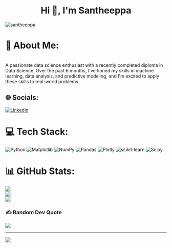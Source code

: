 <h1 align="center">Hi 👋, I'm Santheeppa</h1>

<p align="left"> <img src="https://komarev.com/ghpvc/?username=santheeppa&label=Profile%20views&color=0e75b6&style=flat" alt="santheeppa" /> </p>







# 💫 About Me:
<br>A passionate data science enthusiast with a recently completed diploma in Data Science. Over the past 6 months, I've honed my skills in machine learning, data analysis, and predictive modeling, and I'm excited to apply these skills to real-world problems.<br>


## 🌐 Socials:
[![LinkedIn](https://img.shields.io/badge/LinkedIn-%230077B5.svg?logo=linkedin&logoColor=white)](https://linkedin.com/in/www.linkedin.com/in/santheeppa) 


# 💻 Tech Stack:
![Python](https://img.shields.io/badge/python-3670A0?style=for-the-badge&logo=python&logoColor=ffdd54) ![Matplotlib](https://img.shields.io/badge/Matplotlib-%23ffffff.svg?style=for-the-badge&logo=Matplotlib&logoColor=black) ![NumPy](https://img.shields.io/badge/numpy-%23013243.svg?style=for-the-badge&logo=numpy&logoColor=white) ![Pandas](https://img.shields.io/badge/pandas-%23150458.svg?style=for-the-badge&logo=pandas&logoColor=white) ![Plotly](https://img.shields.io/badge/Plotly-%233F4F75.svg?style=for-the-badge&logo=plotly&logoColor=white) ![scikit-learn](https://img.shields.io/badge/scikit--learn-%23F7931E.svg?style=for-the-badge&logo=scikit-learn&logoColor=white) ![Scipy](https://img.shields.io/badge/SciPy-%230C55A5.svg?style=for-the-badge&logo=scipy&logoColor=%white)
# 📊 GitHub Stats:
![](https://github-readme-stats.vercel.app/api?username=Santheeppa&theme=dark&hide_border=false&include_all_commits=false&count_private=false)<br/>
![](https://github-readme-streak-stats.herokuapp.com/?user=Santheeppa&theme=dark&hide_border=false)<br/>
![](https://github-readme-stats.vercel.app/api/top-langs/?username=Santheeppa&theme=dark&hide_border=false&include_all_commits=false&count_private=false&layout=compact)

### ✍️ Random Dev Quote
![](https://quotes-github-readme.vercel.app/api?type=horizontal&theme=radical)

---
[![](https://visitcount.itsvg.in/api?id=Santheeppa&icon=0&color=0)](https://visitcount.itsvg.in)

<!-- Proudly created with GPRM ( https://gprm.itsvg.in ) -->




